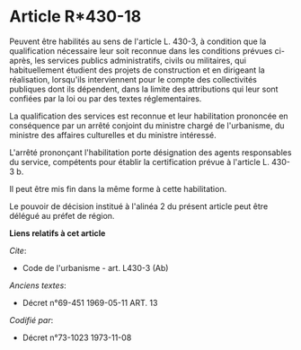 # Article R*430-18

Peuvent être habilités au sens de l'article L. 430-3, à condition que la qualification nécessaire leur soit reconnue dans les
conditions prévues ci-après, les services publics administratifs, civils ou militaires, qui habituellement étudient des
projets de construction et en dirigeant la réalisation, lorsqu'ils interviennent pour le compte des collectivités publiques
dont ils dépendent, dans la limite des attributions qui leur sont confiées par la loi ou par des textes réglementaires.

La qualification des services est reconnue et leur habilitation prononcée en conséquence par un arrêté conjoint du ministre
chargé de l'urbanisme, du ministre des affaires culturelles et du ministre intéressé.

L'arrêté prononçant l'habilitation porte désignation des agents responsables du service, compétents pour établir la
certification prévue à l'article L. 430-3 b.

Il peut être mis fin dans la même forme à cette habilitation.

Le pouvoir de décision institué à l'alinéa 2 du présent article peut être délégué au préfet de région.

**Liens relatifs à cet article**

_Cite_:

  - Code de l'urbanisme - art. L430-3 (Ab)

_Anciens textes_:

  - Décret n°69-451 1969-05-11 ART. 13

_Codifié par_:

  - Décret n°73-1023 1973-11-08
